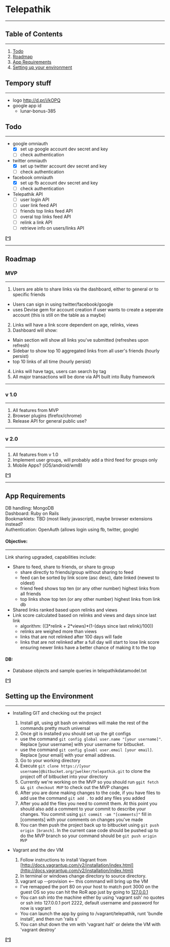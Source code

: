 # Telepathik

***

## <a name='toc'>Table of Contents</a>

---

1. [Todo](#todo)
2. [Roadmap](#roadmap)
3. [App Requirements](#appreq)
4. [Setting up your environment](#envsetup)


## Tempory stuff 

---

* logo <http://d.pr/i/kOPQ>
* google app id
  * lunar-bonus-385

## Todo 

---

* google omniauth
  - [x] set up google account dev secret and key
  - [ ] check authentication
* twitter omniauth
  - [x] set up twitter account dev secret and key
  - [ ] check authentication
* facebook omniauth
  - [x] set up fb account dev secret and key
  - [ ] check authentication
* Telepathik API
  - [ ] user login API
  - [ ] user link feed API
  - [ ] friends top links feed API
  - [ ] overal top links feed API
  - [ ] relink a link API
  - [ ] retrieve info on users/links API

**[[^]](#toc)**

---

## Roadmap 

### MVP 

---

1. Users are able to share links via the dashboard, either to general or to specific friends
  * Users can sign in using twitter/facebook/google
  * uses Devise gem for account creation if user wants to create a seperate account (this is still on the table as a maybe)
2. Links will have a link score dependent on age, relinks, views
3. Dashboard will show:
  * Main section will show all links you've submitted (refreshes upon refresh)
  * Sidebar to show top 10 aggregated links from all user's friends (hourly persist)
  * top 10 links of all time (hourly persist)
4. Links will have tags, users can search by tag
5. All major transactions will be done via API built into Ruby framework

---

### v 1.0 

---

1. All features from MVP
2. Browser plugins (firefox/chrome)
3. Release API for general public use?

---

### v 2.0 

---

1. All features from v 1.0
2. Implement user groups, will probably add a third feed for groups only
3. Mobile Apps? (iOS/android/wm8)

**[[^]](#toc)**

---

## <a name='appreq'>App Requirements</a>

DB handling: MongoDB  
Dashboard: Ruby on Rails   
Bookmarklets: TBD (most likely javascript), maybe browser extensions instead?  
Authentication: OpenAuth (allows login using fb, twitter, google)  

#### Objective: 

---

Link sharing upgraded, capabilities include:

* Share to feed, share to friends, or share to group
    + share directly to friends/group without sharing to feed
    + feed can be sorted by link score (asc desc), date linked (newest to oldest)
    + friend feed shows top ten (or any other number) highest links from all friends
    + top links show top ten (or any other number) highest links from link db
* Shared links ranked based upon relinks and views
* Link score calculated based on relinks and views and days since last link
   + algorithm: ((3\*relink + 2\*views)\*(1-(days since last relink)/100))
   + relinks are weighed more than views
   + links that are not relinked after 100 days will fade 
   + links that are not relinked after a full day will start to lose link score ensuring newer links have a better chance of making it to the top


#### DB:

* Database objects and sample queries in telepathikdatamodel.txt

**[[^]](#toc)**

## <a name='envsetup'>Setting up the Environment</a>

---

* Installing GIT and checking out the project
  1. Install git, using git bash on windows will make the rest of the commands pretty much universal
  2. Once git is installed you should set up the git configs
    * use the command `git config global user.name "[your username]"`. Replace [your username] with your username for bitbucket.
    * use the command `git config gloabl user.email [your email]`. Replace [your email] with your email address. 
  3. Go to your working directory
  4. Execute `git clone https://[your username]@bitbucket.org/jwelker/telepathik.git` to clone the project off of bitbucket into your directory
  5. Currently we're working on the MVP so you should run `ggit fetch && git checkout MVP` to check out the MVP changes
  6. After you are done making changes to the code, if you have files to add use the command `git add .` to add any files you added
  7. After you add the files you need to commit them. At this point you should also add a comment to your commit to describe your changes. You commit using `git commit -am "[comments]"` fill in [comments] with your comments on changes you've made
  8. You can then push the project back up to bitbucket using `git push origin [branch]`. In the current case code should be pushed up to do the MVP branch so your command should be `git push origin MVP`

* Vagrant and the dev VM
  1. Follow instructions to install Vagrant from [http://docs.vagrantup.com/v2/installation/index.html](http://docs.vagrantup.com/v2/installation/index.html)
  2. In terminal or windows change directory to source directory. 
  3. vagrant up --provision  <-- this command will bring up the VM
    * I've remapped the port 80 on your host to match port 3000 on the guest OS so you can hit the RoR app just by going to [127.0.0.1](127.0.0.1)
    * You can ssh into the machine either by using 'vagrant ssh' no quotes or ssh into 127.0.0.1 port 2222, default username and password for now is vagrant  
    * You can launch the app by going to /vagrant/telepathik, runt 'bundle install', and then run 'rails s'
  5. You can shut down the vm with 'vagrant halt' or delete the VM with 'vagrant destroy'

**[[^]](#toc)**